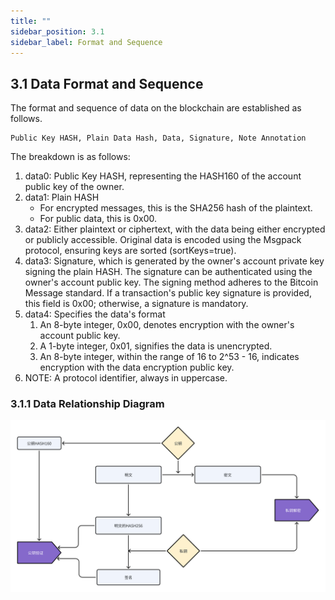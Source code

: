 ```yaml
---
title: ""
sidebar_position: 3.1
sidebar_label: Format and Sequence
---
```


## 3.1 Data Format and Sequence

The format and sequence of data on the blockchain are established as follows.

```
Public Key HASH, Plain Data Hash, Data, Signature, Note Annotation
```


The breakdown is as follows:

1. data0: Public Key HASH, representing the HASH160 of the account public key of the owner.
2. data1: Plain HASH
   - For encrypted messages, this is the SHA256 hash of the plaintext.
   - For public data, this is 0x00.
3. data2: Either plaintext or ciphertext, with the data being either encrypted or publicly accessible. Original data is encoded using the Msgpack protocol, ensuring keys are sorted (sortKeys=true).
4. data3: Signature, which is generated by the owner's account private key signing the plain HASH. The signature can be authenticated using the owner's account public key. The signing method adheres to the Bitcoin Message standard. If a transaction's public key signature is provided, this field is 0x00; otherwise, a signature is mandatory.
5. data4: Specifies the data's format
   1. An 8-byte integer, 0x00, denotes encryption with the owner's account public key.
   2. A 1-byte integer, 0x01, signifies the data is unencrypted.
   3. An 8-byte integer, within the range of 16 to 2^53 - 16, indicates encryption with the data encryption public key.
6. NOTE: A protocol identifier, always in uppercase.

### 3.1.1 Data Relationship Diagram


![data](./data_zh.png)
